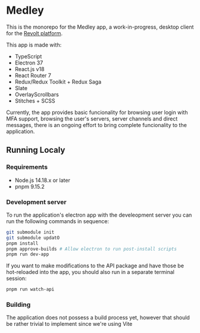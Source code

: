 # Medley

This is the monorepo for the Medley app, a work-in-progress,
desktop client for the [Revolt platform](https://revolt.chat/).

This app is made with:
 - TypeScript
 - Electron 37
 - React.js v18
 - React Router 7
 - Redux/Redux Toolkit + Redux Saga
 - Slate
 - OverlayScrollbars
 - Stitches + SCSS

Currently, the app provides basic funcionality for browsing
user login with MFA support, browsing the user's servers,
server channels and direct messages, there is an ongoing
effort to bring complete funcionality to the application.

## Running Localy

### Requirements
 - Node.js 14.18.x or later
 - pnpm 9.15.2


### Development server

To run the application's electron app with the develeopment
server you can run the following commands in sequence:

```bash
git submodule init
git submodule updatO
pnpm install
pnpm approve-builds # Allow electron to run post-install scripts
pnpm run dev-app
```

If you want to make modifications to the API package and
have those be hot-reloaded into the app, you should also run
in a separate terminal session:

```bash
pnpm run watch-api
```

### Building

The application does not possess a build process yet,
however that should be rather trivial to implement since
we're using Vite
